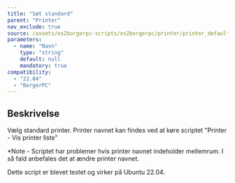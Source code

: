 ```yaml
---
title: "Sæt standard"
parent: "Printer"
nav_exclude: true
source: /assets/os2borgerpc-scripts/os2borgerpc/printer/printer_default.sh
parameters:
  - name: "Navn"
    type: "string"
    default: null
    mandatory: true
compatibility:  
  - "22.04"
  - "BorgerPC"
---
```


## Beskrivelse
Vælg standard printer. Printer navnet kan findes ved at køre scriptet "Printer - Vis printer liste"

*Note - Scriptet har problemer hvis printer navnet indeholder mellemrum. I så fald anbefales det at ændre printer navnet.

Dette script er blevet testet og virker på Ubuntu 22.04.